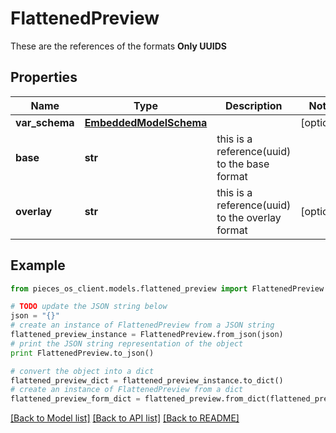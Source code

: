 # FlattenedPreview

These are the references of the formats **Only UUIDS**

## Properties

Name | Type | Description | Notes
------------ | ------------- | ------------- | -------------
**var_schema** | [**EmbeddedModelSchema**](EmbeddedModelSchema.md) |  | [optional] 
**base** | **str** | this is a reference(uuid) to the base format | 
**overlay** | **str** | this is a reference(uuid) to the overlay format | [optional] 

## Example

```python
from pieces_os_client.models.flattened_preview import FlattenedPreview

# TODO update the JSON string below
json = "{}"
# create an instance of FlattenedPreview from a JSON string
flattened_preview_instance = FlattenedPreview.from_json(json)
# print the JSON string representation of the object
print FlattenedPreview.to_json()

# convert the object into a dict
flattened_preview_dict = flattened_preview_instance.to_dict()
# create an instance of FlattenedPreview from a dict
flattened_preview_form_dict = flattened_preview.from_dict(flattened_preview_dict)
```
[[Back to Model list]](../README.md#documentation-for-models) [[Back to API list]](../README.md#documentation-for-api-endpoints) [[Back to README]](../README.md)


